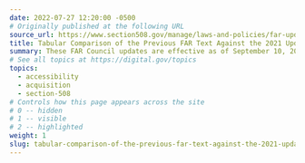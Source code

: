 ```yaml
---
date: 2022-07-27 12:20:00 -0500
# Originally published at the following URL
source_url: https://www.section508.gov/manage/laws-and-policies/far-update-comparison/
title: Tabular Comparison of the Previous FAR Text Against the 2021 Update
summary: These FAR Council updates are effective as of September 10, 2021.
# See all topics at https://digital.gov/topics
topics:
  - accessibility
  - acquisition
  - section-508
# Controls how this page appears across the site
# 0 -- hidden
# 1 -- visible
# 2 -- highlighted
weight: 1
slug: tabular-comparison-of-the-previous-far-text-against-the-2021-update
---
```

